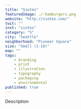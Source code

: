 ```yaml
---
title: "Siotes"
featuredImage: ./-hamburgers.png
website: "http://siotes.com/"
twit: ""
inst: "siotes"
category: "S"
city: "Seattle"
neighborhood: "Pioneer Square"
size: "Small (1-10)"
map: ""
tags:
    - branding
    - print
    - illustration
    - typography
    - packaging
    - environmental
published: true
---
```


Description
